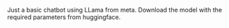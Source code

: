 Just a basic chatbot using LLama from meta.
Download the model with the required parameters from huggingface.
